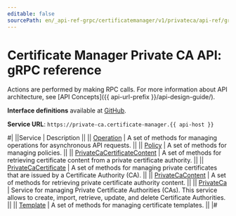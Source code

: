```yaml
---
editable: false
sourcePath: en/_api-ref-grpc/certificatemanager/v1/privateca/api-ref/grpc/index.md
---
```


# Certificate Manager Private CA API: gRPC reference

Actions are performed by making RPC calls. For more information about API architecture, see [API Concepts]({{ api-url-prefix }}/api-design-guide/).

**Interface definitions** available at [GitHub](https://github.com/yandex-cloud/cloudapi/tree/master/yandex/cloud/certificatemanager/v1/privateca).

**Service URL**: `https://private-ca.certificate-manager.{{ api-host }}`

#|
||Service | Description ||
|| [Operation](Operation/index.md) | A set of methods for managing operations for asynchronous API requests. ||
|| [Policy](Policy/index.md) | A set of methods for managing policies. ||
|| [PrivateCaCertificateContent](PrivateCaCertificateContent/index.md) | A set of methods for retrieving certificate content from a private certificate authority. ||
|| [PrivateCaCertificate](PrivateCaCertificate/index.md) | A set of methods for managing private certificates that are issued by a Certificate Authority (CA). ||
|| [PrivateCaContent](PrivateCaContent/index.md) | A set of methods for retrieving private certificate authority content. ||
|| [PrivateCa](PrivateCa/index.md) | Service for managing Private Certificate Authorities (CAs).
This service allows to create, import, retrieve, update, and delete Certificate Authorities. ||
|| [Template](Template/index.md) | A set of methods for managing certificate templates. ||
|#